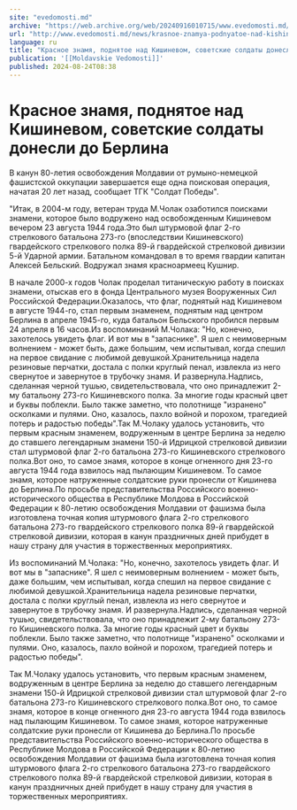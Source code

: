 ```yaml
---
site: "evedomosti.md"
archive: "https://web.archive.org/web/20240916010715/www.evedomosti.md/news/krasnoe-znamya-podnyatoe-nad-kishinevom-sovetskie-soldaty-do"
url: "http://www.evedomosti.md/news/krasnoe-znamya-podnyatoe-nad-kishinevom-sovetskie-soldaty-do"
language: ru
title: "Красное знамя, поднятое над Кишиневом, советские солдаты донесли до Берлина"
publication: '[[Moldavskie Vedomosti]]'
published: 2024-08-24T08:38
---
```


# Красное знамя, поднятое над Кишиневом, советские солдаты донесли до Берлина

В канун 80-летия освобождения Молдавии от румыно-немецкой фашистской оккупации завершается еще одна поисковая операция, начатая 20 лет назад, сообщает ТГК "Солдат Победы".

"Итак, в 2004-м году, ветеран труда М.Чолак озаботился поисками знамени, которое было водружено над освобожденным Кишиневом вечером 23 августа 1944 года.Это был штурмовой флаг 2-го стрелкового батальона 273-го (впоследствии Кишиневского) гвардейского стрелкового полка 89-й гвардейской стрелковой дивизии 5-й Ударной армии. Батальном командовал в то время гвардии капитан Алексей Бельский. Водружал знамя красноармеец Кушнир.

В начале 2000-х годов Чолак проделал титаническую работу в поисках знамени, отыскав его в фонда Центрального музея Вооруженных Сил Российской Федерации.Оказалось, что флаг, поднятый над Кишиневом в августе 1944-го, стал первым знаменем, поднятым над центром Берлина в апреле 1945-го, куда батальон Бельского пробился первым 24 апреля в 16 часов.Из воспоминаний М.Чолака: "Но, конечно, захотелось увидеть флаг. И вот мы в "запаснике". Я шел с неимоверным волнением - может быть, даже большим, чем испытывал, когда спешил на первое свидание с любимой девушкой.Хранительница надела резиновые перчатки, достала с полки круглый пенал, извлекла из него свернутое и завернутое в трубочку знамя. И развернула.Надпись, сделанная черной тушью, свидетельствовала, что оно принадлежит 2-му батальону 273-го Кишиневского полка. За многие годы красный цвет и буквы поблекли. Было также заметно, что полотнище "изранено" осколками и пулями. Оно, казалось, пахло войной и порохом, трагедией потерь и радостью победы".Так М.Чолаку удалось установить, что первым красным знаменем, водруженным в центре Берлина за неделю до ставшего легендарным знамени 150-й Идрицкой стрелковой дивизии стал штурмовой флаг 2-го батальона 273-го Кишиневского стрелкового полка.Вот оно, то самое знамя, которое в конце огненного дня 23-го августа 1944 года взвилось над пылающим Кишиневом. То самое знамя, которое натруженные солдатские руки пронесли от Кишинева до Берлина.По просьбе представительства Российского военно-исторического общества в Республике Молдова в Российской Федерации к 80-летию освобождения Молдавии от фашизма была изготовлена точная копия штурмового флага 2-го стрелкового батальона 273-го гвардейского стрелкового полка 89-й гвардейской стрелковой дивизии, которая в канун праздничных дней прибудет в нашу страну для участия в торжественных мероприятиях.

Из воспоминаний М.Чолака: "Но, конечно, захотелось увидеть флаг. И вот мы в "запаснике". Я шел с неимоверным волнением - может быть, даже большим, чем испытывал, когда спешил на первое свидание с любимой девушкой.Хранительница надела резиновые перчатки, достала с полки круглый пенал, извлекла из него свернутое и завернутое в трубочку знамя. И развернула.Надпись, сделанная черной тушью, свидетельствовала, что оно принадлежит 2-му батальону 273-го Кишиневского полка. За многие годы красный цвет и буквы поблекли. Было также заметно, что полотнище "изранено" осколками и пулями. Оно, казалось, пахло войной и порохом, трагедией потерь и радостью победы".

Так М.Чолаку удалось установить, что первым красным знаменем, водруженным в центре Берлина за неделю до ставшего легендарным знамени 150-й Идрицкой стрелковой дивизии стал штурмовой флаг 2-го батальона 273-го Кишиневского стрелкового полка.Вот оно, то самое знамя, которое в конце огненного дня 23-го августа 1944 года взвилось над пылающим Кишиневом. То самое знамя, которое натруженные солдатские руки пронесли от Кишинева до Берлина.По просьбе представительства Российского военно-исторического общества в Республике Молдова в Российской Федерации к 80-летию освобождения Молдавии от фашизма была изготовлена точная копия штурмового флага 2-го стрелкового батальона 273-го гвардейского стрелкового полка 89-й гвардейской стрелковой дивизии, которая в канун праздничных дней прибудет в нашу страну для участия в торжественных мероприятиях.
